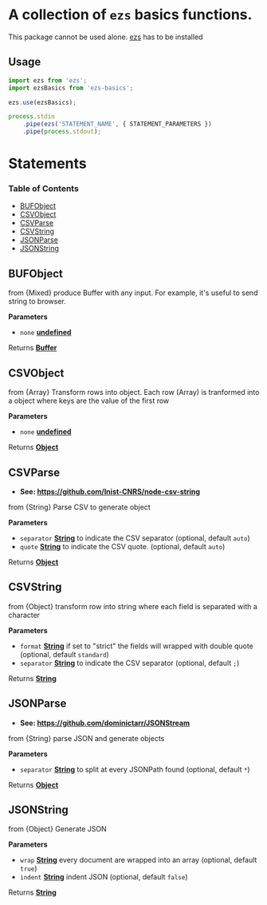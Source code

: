 # A collection of `ezs` basics functions.

This package cannot be used alone. [ezs](https://www.npmjs.com/package/ezs) has to be installed

## Usage

```js
import ezs from 'ezs';
import ezsBasics from 'ezs-basics';

ezs.use(ezsBasics);

process.stdin
    .pipe(ezs('STATEMENT_NAME', { STATEMENT_PARAMETERS })
    .pipe(process.stdout);
```

# Statements

<!-- Generated by documentation.js. Update this documentation by updating the source code. -->

### Table of Contents

-   [BUFObject](#bufobject)
-   [CSVObject](#csvobject)
-   [CSVParse](#csvparse)
-   [CSVString](#csvstring)
-   [JSONParse](#jsonparse)
-   [JSONString](#jsonstring)

## BUFObject

from {Mixed} produce Buffer with any input.
For example, it's useful to send string to browser.

**Parameters**

-   `none` **[undefined](https://developer.mozilla.org/docs/Web/JavaScript/Reference/Global_Objects/undefined)** 

Returns **[Buffer](https://nodejs.org/api/buffer.html)** 

## CSVObject

from {Array} Transform rows into object.
Each row (Array) is tranformed
into a object where keys are the value of the first row

**Parameters**

-   `none` **[undefined](https://developer.mozilla.org/docs/Web/JavaScript/Reference/Global_Objects/undefined)** 

Returns **[Object](https://developer.mozilla.org/docs/Web/JavaScript/Reference/Global_Objects/Object)** 

## CSVParse

-   **See: <https://github.com/Inist-CNRS/node-csv-string>**

from {String} Parse CSV  to generate object

**Parameters**

-   `separator` **[String](https://developer.mozilla.org/docs/Web/JavaScript/Reference/Global_Objects/String)** to indicate the CSV separator (optional, default `auto`)
-   `quote` **[String](https://developer.mozilla.org/docs/Web/JavaScript/Reference/Global_Objects/String)** to indicate the CSV quote. (optional, default `auto`)

Returns **[Object](https://developer.mozilla.org/docs/Web/JavaScript/Reference/Global_Objects/Object)** 

## CSVString

from {Object} transform row  into string
where each field is separated with a character

**Parameters**

-   `format` **[String](https://developer.mozilla.org/docs/Web/JavaScript/Reference/Global_Objects/String)** if set to "strict" the fields will wrapped with double quote (optional, default `standard`)
-   `separator` **[String](https://developer.mozilla.org/docs/Web/JavaScript/Reference/Global_Objects/String)** to indicate the CSV separator (optional, default `;`)

Returns **[String](https://developer.mozilla.org/docs/Web/JavaScript/Reference/Global_Objects/String)** 

## JSONParse

-   **See: <https://github.com/dominictarr/JSONStream>**

from {String} parse JSON and generate objects

**Parameters**

-   `separator` **[String](https://developer.mozilla.org/docs/Web/JavaScript/Reference/Global_Objects/String)** to split at every JSONPath found (optional, default `*`)

Returns **[Object](https://developer.mozilla.org/docs/Web/JavaScript/Reference/Global_Objects/Object)** 

## JSONString

from {Object} Generate JSON

**Parameters**

-   `wrap` **[String](https://developer.mozilla.org/docs/Web/JavaScript/Reference/Global_Objects/String)** every document are wrapped into an array (optional, default `true`)
-   `indent` **[String](https://developer.mozilla.org/docs/Web/JavaScript/Reference/Global_Objects/String)** indent JSON (optional, default `false`)

Returns **[String](https://developer.mozilla.org/docs/Web/JavaScript/Reference/Global_Objects/String)** 
